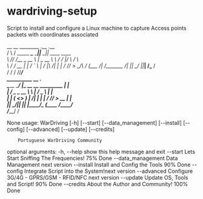 wardriving-setup
================

Script to install and configure a Linux machine to capture Access points packets with coordinates associated


 __      __             ________        .__      .__                 
/  \    /  \_____ ______\______ \_______|__|__  _|__| ____    ____   
\   \/\/   /\__  \_  __ \    |  \_  __ \  \  \/ /  |/    \  / ___\  
 \        /  / __ \|  | \/    `   \  | \/  |\   /|  |   |  \/ /_/  > 
  \__/\  /  (____  /__| /_______  /__|  |__| \_/ |__|___|  /\___  /  
       \/        \/             \/                       \//_____/   
      __________              __                     .__             
      \______   \____________/  |_ __ __  _________  |  |            
       |     ___/  _ \_  __ \   __\  |  \/ ___\__  \ |  |            
       |    |  (  <_> )  | \/|  | |  |  / /_/  > __ \|  |__          
       |____|   \____/|__|   |__| |____/\___  (____  /____/          
                                       /_____/     \/                

                                       
None
usage: WarDriving [-h] [--start] [--data_management] [--install] [--config]
                  [--advanced] [--update] [--credits]


        Portuguese WarDriving Community             
         

optional arguments:
  -h, --help         show this help message and exit
  --start            Lets Start Sniffing The Frequencies! 75% Done
  --data_management  Data Management next version
  --install          Install and Config the Tools 90% Done
  --config           Integrate Script into the System!next version
  --advanced         Configure 3G/4G - GPRS/GSM - RFID/NFC next
                     version
  --update           Update OS, Tools and Script!  90% Done
  --credits          About the Author and Community! 100% Done
